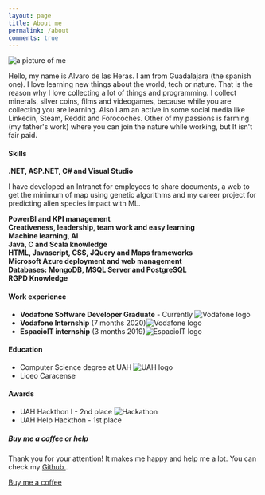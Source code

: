 ```yaml
---
layout: page
title: About me
permalink: /about
comments: true
---
```


<div class="row justify-content-between">
<div class="col-md-8 pr-5">
<div class="row">
<img class="shadow-lg col-md-4 img-fluid" src="{{site.baseurl}}/assets/images/about.jpg" alt="a picture of me" />
<p class="col-md-8">Hello, my name is Alvaro de las Heras. I am from Guadalajara (the spanish one). I love learning new things about the world, tech or nature. That is the reason why I love collecting a lot of things and programming.
I collect minerals, silver coins, films and videogames, because while you are collecting you are learning. Also I am an active in some social media like Linkedin, Steam, Reddit and Forocoches. Other of my passions is farming (my father's work) where you can join the nature while working, but It isn't fair paid.</p>
</div>
<h4>Skills <i class="fas fa-book ml-3 mt-4"></i></h4>
<div class="row">
  <div class="col-md-4 text-center">
   <b>.NET, ASP.NET, C# and Visual Studio</b>
   <p>I have developed an Intranet for employees to share documents, a web to get the minimum of map using genetic algorithms and my career project for predicting alien species impact with ML.</p>
   <div class="circle" id="circles-1"></div>
  </div>
  <div class="col-md-4 text-center">
  <b>PowerBI and KPI management</b>
  <div class="circle" id="circles-2"></div>
  </div>
  <div class="col-md-4 text-center">
  <b>Creativeness, leadership, team work and easy learning</b>
  <div class="circle" id="circles-3"></div>
  </div>
</div>
<div class="row">
  <div class="col-md-4 text-center">
   <b>Machine learning, AI</b>
   <div class="circle text-center" id="circles-4"></div>
  </div>
  <div class="col-md-4">
  <b>Java, C and Scala knowledge</b>
  <div class="circle text-center" id="circles-5"></div>
  </div>
  <div class="col-md-4">
   <b>HTML, Javascript, CSS, JQuery and Maps frameworks</b>
  <div class="circle text-center" id="circles-6"></div>
  </div>
</div>
<div class="row">
  <div class="col-md-4">
   <b>Microsoft Azure deployment and web management</b>
   <div class="circle text-center" id="circles-7"></div>
  </div>
  <div class="col-md-4 text-center">
  <b>Databases: MongoDB, MSQL Server and PostgreSQL</b>
  <div class="circle text-center" id="circles-8"></div>
  </div>
  <div class="col-md-4 text-center">
  <b>RGPD Knowledge</b>
  <div class="circle" id="circles-9"></div>
  </div>
</div>

<h4>Work experience <i class="fas fa-briefcase ml-3"></i></h4>
<ul>
  <li class="mt-2"><b>Vodafone Software Developer Graduate</b> - Currently <img src="{{ site.baseurl }}/assets/images/vodafone.png" alt="Vodafone logo"  class="about-img ml-3"></li>
  <li class="mt-2"><b>Vodafone Internship</b> (7 months 2020)<img src="{{ site.baseurl }}/assets/images/vodafone.png" alt="Vodafone logo"  class="about-img ml-3"></li>
  <li class="mt-2"><b>EspacioIT internship</b> (3 months 2019)<img src="{{ site.baseurl }}/assets/images/eit.png" alt="EspacioIT logo" class="about-img ml-3"></li>
</ul>

<h4>Education<i class="fas fa-graduation-cap ml-3"></i></h4>
<ul>
<li>Computer Science degree at UAH <img src="{{ site.baseurl }}/assets/images/uah.png" alt="UAH logo" class="about-img ml-3"></li>
<li>Liceo Caracense</li>
</ul>
  <h4>Awards <i class="fas fa-trophy ml-3"></i></h4>
  <ul>
    <li>UAH Hackthon I - 2nd place <img src="{{ site.baseurl }}/assets/images/hackathon.jpg" alt="Hackathon"></li>
    <li>UAH Help Hackthon - 1st place</li>
  </ul>
</div>

<div class="col-md-4">
  <div class="sticky-top sticky-top-80">
    <h5>Buy me a coffee or help</h5>
    <p>Thank you for your attention! It makes me happy and help me a lot. You can check my <a target="_blank" href="https://github.com/Alvarohf">Github <i class="fab fa-github"></i></a>.</p>
    <a target="_blank" href="https://paypal.me/delasHerasF" class="btn btn-danger">Buy me a coffee <i class="fas fa-coffee"></i></a>
  </div>
</div>
</div>
